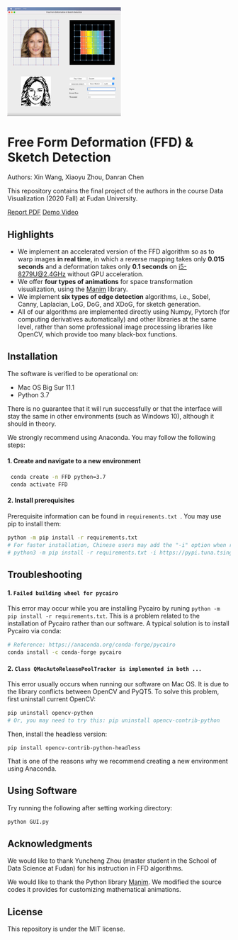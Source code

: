 <img src="README.assets/GUI_image.png" alt="GUI_image" style="zoom:25%;" />

# Free Form Deformation (FFD) & Sketch Detection

Authors: Xin Wang, Xiaoyu Zhou, Danran Chen

This repository contains the final project of the authors in the course Data Visualization (2020 Fall) at Fudan University.

[Report PDF](https://github.com/lsDrizzle/FreeFormDeformation-SketchDetection/blob/main/%E5%9B%BE%E5%83%8F%E5%AE%9E%E6%97%B6%E9%9D%9E%E5%88%9A%E6%80%A7%E5%BD%A2%E5%8F%98%E5%92%8C%E8%8D%89%E5%9B%BE%E7%94%9F%E6%88%90.pdf)   [Demo Video](https://github.com/lsDrizzle/FreeFormDeformation-SketchDetection/blob/main/GUI%E6%BC%94%E7%A4%BA.mov)

## Highlights

- We implement an accelerated version of the FFD algorithm so as to warp images **in real time**, in which a reverse mapping takes only **0.015 seconds** and a deformation takes only **0.1 seconds** on i5-8279U@2.4GHz without GPU acceleration.
- We offer **four types of animations** for space transformation visualization, using the [Manim](https://github.com/3b1b/manim) library.
- We implement **six types of edge detection** algorithms, i.e., Sobel, Canny, Laplacian, LoG, DoG, and XDoG, for sketch generation.
- All of our algorithms are implemented directly using Numpy, Pytorch (for computing derivatives automatically) and other libraries at the same level, rather than some professional image processing libraries like OpenCV, which provide too many black-box functions.

## Installation

The software is verified to be operational on: 

- Mac OS Big Sur 11.1 
- Python 3.7

There is no guarantee that it will run successfully or that the interface will stay the same in other environments (such as Windows 10), although it should in theory.

We strongly recommend using Anaconda. You may follow the following steps:

#### 1. Create and navigate to a new environment

```bash
 conda create -n FFD python=3.7
 conda activate FFD
```

#### 2. Install prerequisites

Prerequisite information can be found in `requirements.txt `. You may use pip to install them:

```bash
python -m pip install -r requirements.txt
# For faster installation, Chinese users may add the "-i" option when runing pip:
# python3 -m pip install -r requirements.txt -i https://pypi.tuna.tsinghua.edu.cn/simple
```

## Troubleshooting

#### 1. `Failed building wheel for pycairo`

This error may occur while you are installing Pycairo by runing `python -m pip install -r requirements.txt`. This is a problem related to the installation of Pycairo rather than our software. A typical solution is to install Pycairo via conda:

```bash
# Reference: https://anaconda.org/conda-forge/pycairo
conda install -c conda-forge pycairo
```

#### 2. `Class QMacAutoReleasePoolTracker is implemented in both ...`

This error usually occurs when running our software on Mac OS. It is due to the library conflicts between OpenCV and PyQT5. To solve this problem, first uninstall current OpenCV:

```bash
pip uninstall opencv-python
# Or, you may need to try this: pip uninstall opencv-contrib-python
```

Then, install the headless version:

```
pip install opencv-contrib-python-headless
```

That is one of the reasons why we recommend creating a new environment using Anaconda.

## Using Software

Try running the following after setting working directory:
```sh
python GUI.py
```
## Acknowledgments

We would like to thank Yuncheng Zhou (master student in the School of Data Science at Fudan) for his instruction in FFD algorithms.

We would like to thank the Python library [Manim](https://github.com/3b1b/manim). We modified the source codes it provides for customizing mathematical animations.

## License

This repository is under the MIT license.
